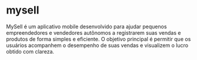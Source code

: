 # mysell
MySell é um aplicativo mobile desenvolvido para ajudar pequenos empreendedores e vendedores autônomos a registrarem suas vendas e produtos de forma simples e eficiente. O objetivo principal é permitir que os usuários acompanhem o desempenho de suas vendas e visualizem o lucro obtido com clareza.
